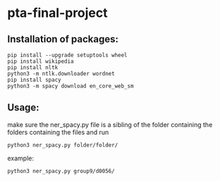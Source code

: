 # pta-final-project

## Installation of packages:
```commandline
pip install --upgrade setuptools wheel
pip install wikipedia
pip install nltk
python3 -m ntlk.downloader wordnet
pip install spacy
python3 -m spacy download en_core_web_sm
```
## Usage:
make sure the ner_spacy.py file is a sibling
of the folder containing the folders containing
the files and run
```commandline
python3 ner_spacy.py folder/folder/
```
example:
```commandline
python3 ner_spacy.py group9/d0056/
```